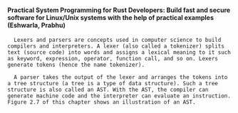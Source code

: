 #### Practical System Programming for Rust Developers: Build fast and secure software for Linux/Unix systems with the help of practical examples (Eshwarla, Prabhu)
      Lexers and parsers are concepts used in computer science to build compilers and interpreters. A lexer (also called a tokenizer) splits text (source code) into words and assigns a lexical meaning to it such as keyword, expression, operator, function call, and so on. Lexers generate tokens (hence the name tokenizer).

      A parser takes the output of the lexer and arranges the tokens into a tree structure (a tree is a type of data structure). Such a tree structure is also called an AST. With the AST, the compiler can generate machine code and the interpreter can evaluate an instruction. Figure 2.7 of this chapter shows an illustration of an AST.

